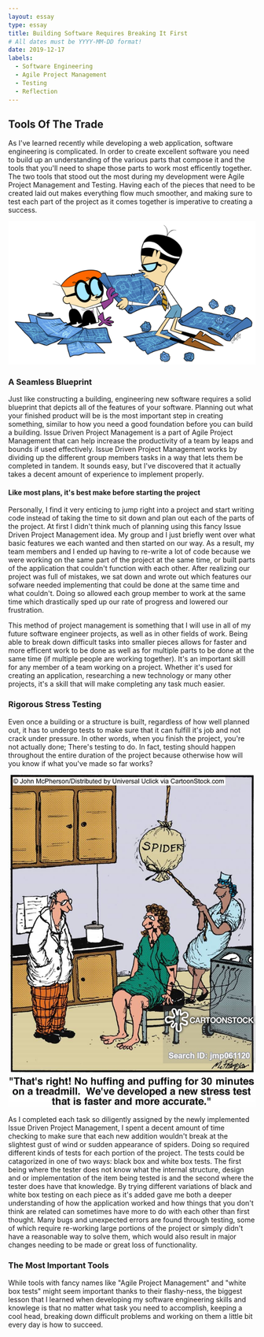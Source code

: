 ```yaml
---
layout: essay
type: essay
title: Building Software Requires Breaking It First
# All dates must be YYYY-MM-DD format!
date: 2019-12-17
labels:
  - Software Engineering
  - Agile Project Management
  - Testing
  - Reflection
---
```


## Tools Of The Trade

As I've learned recently while developing a web application, software engineering is complicated. In order to create
 excellent software you need to build
 up an understanding of the various parts that compose it and the tools that you'll need to shape those parts to
  work most efficently together. The two tools that stood out the most during my development were Agile Project
   Management and Testing. Having each of the pieces that need to be created
   laid out makes everything flow much
   smoother, and making sure to test each part of the project as it comes together is imperative to creating a success.


<img class="ui right medium floated rounded image" src="../images/software-building/blueprint.png">

### A Seamless Blueprint

Just like constructing a building, engineering new software requires a solid blueprint that depicts all of the
 features of your software. Planning
 out what your finished product will be is the most important step in creating something, similar to how you need a good
  foundation before you can build a building. Issue Driven Project Management is a part of Agile Project Management
   that can help increase the productivity of a team by leaps and bounds if used effectively. Issue Driven Project Management works by dividing up
    the different group members tasks in a way that lets them be completed in tandem. It sounds easy, but I've
     discovered that it actually takes a decent amount of experience to implement properly. 
      
#### Like most plans, it's best make before starting the project 
      
Personally, I find it very enticing to jump right into a project and start writing code instead of taking the
 time to sit down and plan out each of the parts of the project. At first I didn't think much of planning using this
  fancy Issue Driven Project Management idea. My group and I just briefly went over what basic features we each wanted and then started on our way. As a result, my team members and I ended up having to re-write a lot of code because we were working on the same part
    of the project at the same time, or built parts of the application that couldn't function with each other. After
     realizing our project was full of mistakes, we sat
     down and wrote out which features our sofware needed implementing that could be done at the same
      time and what couldn't. Doing so allowed each group member to work at the same time which drastically sped up
       our rate of progress and lowered our frustration. 
      
This method of project management is something that I will use in all of my future software engineer projects, as well
 as in
 other fields of work. Being able to break down difficult tasks into smaller pieces allows for faster
 and more efficent work to be done as well as for multiple parts to be done at the same time (if multiple people are
  working together). It's an important skill
  for any member of a team working on a project. Whether it's used for creating an application, researching a new
   technology or many other projects, it's a skill that will make completing any task much easier.
   
### Rigorous Stress Testing

Even once a building or a structure is built, regardless of how well planned out, it has to undergo tests to make sure that it can fulfill it's job and
 not crack under pressure. In other words, when you finish the project, you're not actually done; There's testing to
  do. In fact, testing
  should happen throughout the entire duration of the project because otherwise how will you know if what you've
   made so far works?
 
 <img class="ui left medium floated rounded image" src="../images/software-building/spiders.jpg">
 
 As I completed each task so diligently assigned by the newly implemented Issue Driven Project Management, I spent a
  decent amount of time checking to make sure that each new addition wouldn't break at the slightest gust of wind or
   sudden appearance of spiders. Doing so required different kinds of tests for each portion of the project. The
    tests could be catagorized in one of two ways: black box and white box tests. The first being where the tester does
     not know what the internal
     structure, design and or implementation of the item being tested is and the second where the tester does have
      that knowledge. By trying different variations of black and white box testing on each piece as it's added gave
       me both a deeper understanding of how the application worked and how things that you don't think are related
        can sometimes have more to do with each other than first thought. Many bugs and unexpected errors are found
         through testing, some of which require re-working large portions of the project or simply didn't have a
          reasonable way to solve them, which would also result in major changes needing to be made or great loss of
           functionality.
           
### The Most Important Tools

While tools with fancy names like "Agile Project Management" and "white box tests" might seem important thanks to
 their flashy-ness, the biggest lesson that I learned when developing my software engineering skills and knowlege is
  that no matter what task you need to accomplish, keeping a cool head, breaking down difficult problems and working
   on them a
   little bit every day is how to succeed.